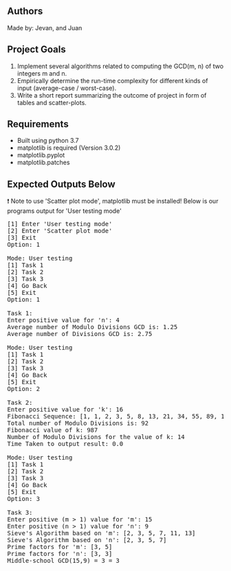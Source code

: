 ## Authors
Made by: Jevan, and Juan

## Project Goals
1. Implement several algorithms related to computing the GCD(m, n) of two integers m and n. 
2. Empirically determine the run-time complexity for different kinds of input (average-case / worst-case).
3. Write a short report summarizing the outcome of project in form of tables and scatter-plots.

## Requirements
- Built using python 3.7
- matplotlib is required (Version 3.0.2)
- matplotlib.pyplot
- matplotlib.patches

## Expected Outputs Below
:exclamation: Note to use 'Scatter plot mode', matplotlib must be installed!
Below is our programs output for 'User testing mode'
<pre>
[1] Enter 'User testing mode'
[2] Enter 'Scatter plot mode'
[3] Exit
Option: 1

Mode: User testing
[1] Task 1
[2] Task 2
[3] Task 3
[4] Go Back
[5] Exit
Option: 1

Task 1: 
Enter positive value for 'n': 4
Average number of Modulo Divisions GCD is: 1.25
Average number of Divisions GCD is: 2.75

Mode: User testing
[1] Task 1
[2] Task 2
[3] Task 3
[4] Go Back
[5] Exit
Option: 2

Task 2: 
Enter positive value for 'k': 16
Fibonacci Sequence: [1, 1, 2, 3, 5, 8, 13, 21, 34, 55, 89, 144, 233, 377, 610, 987]
Total number of Modulo Divisions is: 92
Fibonacci value of k: 987
Number of Modulo Divisions for the value of k: 14
Time Taken to output result: 0.0

Mode: User testing
[1] Task 1
[2] Task 2
[3] Task 3
[4] Go Back
[5] Exit
Option: 3

Task 3: 
Enter positive (m > 1) value for 'm': 15
Enter positive (n > 1) value for 'n': 9
Sieve's Algorithm based on 'm': [2, 3, 5, 7, 11, 13]
Sieve's Algorithm based on 'n': [2, 3, 5, 7]
Prime factors for 'm': [3, 5]
Prime factors for 'n': [3, 3]
Middle-school GCD(15,9) = 3 = 3
